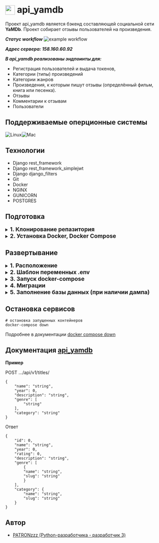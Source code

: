 <h1  style="margin-left: 0"><img  src='https://user-images.githubusercontent.com/60087209/230705080-f7863f40-6753-463b-b5be-2c407e404d86.png'  width='30'  
style=" position: relative; top: 0.3ch; margin-right: 0ch"> api_yamdb</h1>
  


Проект api_yamdb является бэкенд составляющей социальной сети **YaMDb**. Проект собирает отзывы пользователей на произведения.

**_Статус workflow_**
![example workflow](https://github.com/PATRONzzz/yamdb_final/actions/workflows/yamdb_workflow.yml/badge.svg)

**_Адрес сервера: 158.160.60.92_**

**_В api_yamdb реализованы эндпоинты для:_**

- Регистрация пользователей и выдача токенов,
- Категории (типы) произведений
- Категории жанров
- Произведения, к которым пишут отзывы (определённый фильм, книга или песенка).
- Отзывы
- Комментарии к отзывам
- Пользователи

## Поддерживаемые оперционные системы

![Linux](https://img.shields.io/badge/Linux-black?style=flat&logo=Linux&logoColor=white&color=2d2d2d)![Mac](https://img.shields.io/badge/macOS-black?style=flat&logo=Apple&logoColor=black&color=white)


## Технологии
- Django rest_framework 
- Django rest_framework_simplejwt
- Django django_filters
- Git
- Docker
- NGINX
- GUNICORN
- POSTGRES

## Подготовка
<details>

<summary><b  style="font-size: 1.1rem;">1. Клонирование репазитория </b></summary>

```
git clone https://github.com/PATRONzzz/yamdb_final.git

```
  
</details>

  
<details>

<summary><b  style="font-size: 1.1rem;">2. Установка Docker, Docker Compose </b></summary>

**На примере Linux Ubuntu 20.04**

```
# Установка утилиты для скачивания файлов
sudo apt install curl
# Скрипт 
docker.com -o get-docker.sh
# Эта команда запустит его
sh get-docker.sh   
# Обновить список пакетов
sudo apt update

```

```
# Добавьте ключ GPG для подтверждения подлинности в процессе установки
curl -fsSL https://download.docker.com/linux/ubuntu/gpg | sudo apt-key add -

```

```
# Установить необходимые пакеты для загрузки через https
sudo apt install \
  apt-transport-https \
  ca-certificates \
  curl \
  gnupg-agent \
  software-properties-common -y 
```

```
# Добавьте репозиторий Docker в пакеты apt
sudo add-apt-repository "deb [arch=amd64] https://download.docker.com/linux/ubuntu $(lsb_release -cs) stable" 
# Так как в APT был добавлен новый репозиторий, снова обновите индекс пакетов
sudo apt update 
```

```
# Установка
sudo apt install docker-ce docker-compose -y 
```

Инструкция по установке есть [в официальной документации Docker](https://docs.docker.com/engine/install/ubuntu/)


</details>

## Развертывание
<details>

<summary><b  style="font-size: 1.1rem;">1. Расположение </b></summary>

```
#Переход к расположению docker-compose.yaml
cd /infra/

```
</details>

<details>

<summary><b  style="font-size: 1.1rem;">2. Шаблон переменных .env </b></summary>

```
# Укажите, что используете postgresql
DB_ENGINE=django.db.backends.postgresql
# Укажите имя созданной базы данных
DB_NAME=yatube
# Укажите имя пользователя
POSTGRES_USER=yatube_user
# Укажите пароль для пользователя
POSTGRES_PASSWORD=xxxyyyzzz
# Укажите localhost
DB_HOST=127.0.0.1
# Укажите порт для подключения к базе
DB_PORT=5432 
```
</details>


<details>

<summary><b  style="font-size: 1.1rem;">3. Запуск docker-compose </b></summary>

```
docker-compose up -d --build 

```
</details>


<details>

<summary><b  style="font-size: 1.1rem;">4. Миграции </b></summary>

```
docker-compose exec backend python manage.py migrate
docker-compose exec backend python manage.py createsuperuser
```
</details>

<details>
<summary><b  style="font-size: 1.1rem;">5. Заполнение базы данных (при наличии дампа) </b></summary>

```
docker-compose exec web python manage.py loaddata path/to/your/json


```
</details>

## Остановка сервисов
```
# остановка запущенных контейнеров
docker-compose down
```
Подробнее в документации [docker compose down](https://docs.docker.com/engine/reference/commandline/compose_down/) 




## Документация  [api_yamdb](http://localhost/redoc/) 

**Пример**

POST .../api/v1/titles/

```
{
    "name": "string",
    "year": 0,
    "description": "string",
    "genre": [
        "string"
    ],
    "category": "string"
}
```
Ответ

```
{
    "id": 0,
    "name": "string",
    "year": 0,
    "rating": 0,
    "description": "string",
    "genre": [
        {
        "name": "string",
        "slug": "string"
        }
    ],
    "category": {
        "name": "string",
        "slug": "string"
    }
}
```

## Автор

- [PATRONzzz (Python-разработчика - разработчик 3)](https://github.com/PATRONzzz)
